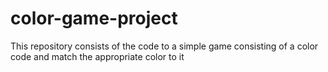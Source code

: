 # color-game-project
This repository consists of the code to a simple game consisting of a color code and match the appropriate color to it
